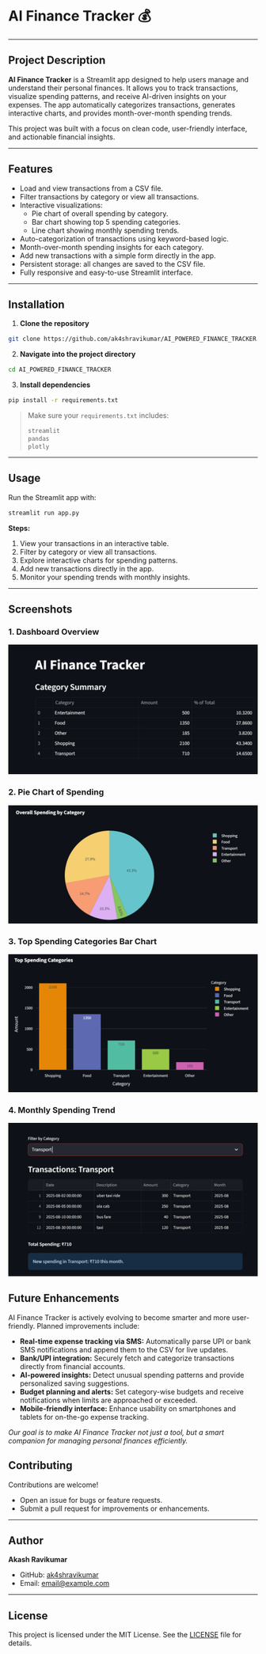 
# AI Finance Tracker 💰


---

## Project Description

**AI Finance Tracker** is a Streamlit app designed to help users manage and understand their personal finances. 
It allows you to track transactions, visualize spending patterns, and receive AI-driven insights on your expenses. 
The app automatically categorizes transactions, generates interactive charts, and provides month-over-month spending trends.

This project was built with a focus on clean code, user-friendly interface, and actionable financial insights.

---

## Features

- Load and view transactions from a CSV file.
- Filter transactions by category or view all transactions.
- Interactive visualizations:
  - Pie chart of overall spending by category.
  - Bar chart showing top 5 spending categories.
  - Line chart showing monthly spending trends.
- Auto-categorization of transactions using keyword-based logic.
- Month-over-month spending insights for each category.
- Add new transactions with a simple form directly in the app.
- Persistent storage: all changes are saved to the CSV file.
- Fully responsive and easy-to-use Streamlit interface.

---

## Installation

1. **Clone the repository**
```bash
git clone https://github.com/ak4shravikumar/AI_POWERED_FINANCE_TRACKER.git
````

2. **Navigate into the project directory**

```bash
cd AI_POWERED_FINANCE_TRACKER
```

3. **Install dependencies**

```bash
pip install -r requirements.txt
```

> Make sure your `requirements.txt` includes:
>
> ```text
> streamlit
> pandas
> plotly
> ```

---

## Usage

Run the Streamlit app with:

```bash
streamlit run app.py
```

**Steps:**

1. View your transactions in an interactive table.
2. Filter by category or view all transactions.
3. Explore interactive charts for spending patterns.
4. Add new transactions directly in the app.
5. Monitor your spending trends with monthly insights.

---

## Screenshots

### 1. Dashboard Overview
![Dashboard](screenshots/dashboard.png)

### 2. Pie Chart of Spending
![Pie Chart](screenshots/piechart.png)

### 3. Top Spending Categories Bar Chart
![Bar Chart](screenshots/bardiagram.png)

### 4. Monthly Spending Trend
![Monthly Trend](screenshots/monthly_trend.png)


## Future Enhancements 

AI Finance Tracker is actively evolving to become smarter and more user-friendly. Planned improvements include:

- **Real-time expense tracking via SMS:** Automatically parse UPI or bank SMS notifications and append them to the CSV for live updates.  
- **Bank/UPI integration:** Securely fetch and categorize transactions directly from financial accounts.  
- **AI-powered insights:** Detect unusual spending patterns and provide personalized saving suggestions.  
- **Budget planning and alerts:** Set category-wise budgets and receive notifications when limits are approached or exceeded.  
- **Mobile-friendly interface:** Enhance usability on smartphones and tablets for on-the-go expense tracking.  

*Our goal is to make AI Finance Tracker not just a tool, but a smart companion for managing personal finances efficiently.*


## Contributing

Contributions are welcome!

* Open an issue for bugs or feature requests.
* Submit a pull request for improvements or enhancements.

---

## Author

**Akash Ravikumar**

* GitHub: [ak4shravikumar](https://github.com/ak4shravikumar)
* Email: [email@example.com](mailto:ak4shravikumar@gmail.com)

---

## License

This project is licensed under the MIT License.
See the [LICENSE](LICENSE) file for details.

````


